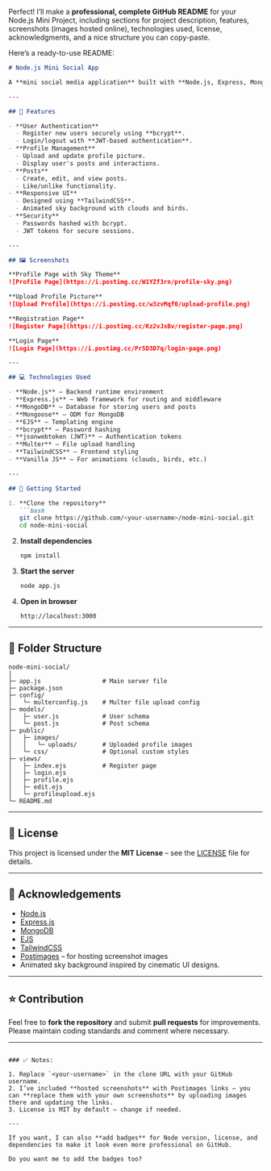 Perfect! I’ll make a **professional, complete GitHub README** for your Node.js Mini Project, including sections for project description, features, screenshots (images hosted online), technologies used, license, acknowledgments, and a nice structure you can copy-paste.

Here’s a ready-to-use README:

````md
# Node.js Mini Social App

A **mini social media application** built with **Node.js, Express, MongoDB, and EJS** that allows users to register, login, create posts, like/unlike posts, edit posts, and upload profile pictures. The UI is enhanced with a cinematic cloud-and-bird background for a modern, dynamic feel.

---

## 🌟 Features

- **User Authentication**
  - Register new users securely using **bcrypt**.
  - Login/logout with **JWT-based authentication**.
- **Profile Management**
  - Upload and update profile picture.
  - Display user's posts and interactions.
- **Posts**
  - Create, edit, and view posts.
  - Like/unlike functionality.
- **Responsive UI**
  - Designed using **TailwindCSS**.
  - Animated sky background with clouds and birds.
- **Security**
  - Passwords hashed with bcrypt.
  - JWT tokens for secure sessions.

---

## 🖼 Screenshots

**Profile Page with Sky Theme**  
![Profile Page](https://i.postimg.cc/W1YZf3rn/profile-sky.png)

**Upload Profile Picture**  
![Upload Profile](https://i.postimg.cc/w3zvMqf0/upload-profile.png)

**Registration Page**  
![Register Page](https://i.postimg.cc/Kz2vJsBv/register-page.png)

**Login Page**  
![Login Page](https://i.postimg.cc/Pr5D3D7q/login-page.png)

---

## 💻 Technologies Used

- **Node.js** – Backend runtime environment
- **Express.js** – Web framework for routing and middleware
- **MongoDB** – Database for storing users and posts
- **Mongoose** – ODM for MongoDB
- **EJS** – Templating engine
- **bcrypt** – Password hashing
- **jsonwebtoken (JWT)** – Authentication tokens
- **Multer** – File upload handling
- **TailwindCSS** – Frontend styling
- **Vanilla JS** – For animations (clouds, birds, etc.)

---

## 🚀 Getting Started

1. **Clone the repository**
   ```bash
   git clone https://github.com/<your-username>/node-mini-social.git
   cd node-mini-social
````

2. **Install dependencies**

   ```bash
   npm install
   ```

3. **Start the server**

   ```bash
   node app.js
   ```

4. **Open in browser**

   ```
   http://localhost:3000
   ```

---

## 📂 Folder Structure

```
node-mini-social/
│
├─ app.js                 # Main server file
├─ package.json
├─ config/
│   └─ multerconfig.js    # Multer file upload config
├─ models/
│   ├─ user.js            # User schema
│   └─ post.js            # Post schema
├─ public/
│   ├─ images/
│   │   └─ uploads/       # Uploaded profile images
│   └─ css/               # Optional custom styles
├─ views/
│   ├─ index.ejs          # Register page
│   ├─ login.ejs
│   ├─ profile.ejs
│   ├─ edit.ejs
│   └─ profileupload.ejs
└─ README.md
```

---

## 📜 License

This project is licensed under the **MIT License** – see the [LICENSE](LICENSE) file for details.

---

## 🙏 Acknowledgements

* [Node.js](https://nodejs.org/)
* [Express.js](https://expressjs.com/)
* [MongoDB](https://www.mongodb.com/)
* [EJS](https://ejs.co/)
* [TailwindCSS](https://tailwindcss.com/)
* [Postimages](https://postimages.org/) – for hosting screenshot images
* Animated sky background inspired by cinematic UI designs.

---

## ⭐ Contribution

Feel free to **fork the repository** and submit **pull requests** for improvements.
Please maintain coding standards and comment where necessary.

---

```

### ✅ Notes:

1. Replace `<your-username>` in the clone URL with your GitHub username.  
2. I’ve included **hosted screenshots** with Postimages links — you can **replace them with your own screenshots** by uploading images there and updating the links.  
3. License is MIT by default — change if needed.  

---

If you want, I can also **add badges** for Node version, license, and dependencies to make it look even more professional on GitHub.  

Do you want me to add the badges too?
```
